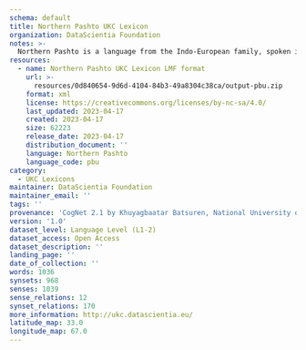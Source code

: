 ```yaml
---
schema: default
title: Northern Pashto UKC Lexicon
organization: DataScientia Foundation
notes: >-
  Northern Pashto is a language from the Indo-European family, spoken in Eurasia. The UKC Lexicon of Northern Pashto is represented as a lexico-semantic network. It consists of words, word senses, synsets, as well as sense-level and synset-level relationships.
resources:
  - name: Northern Pashto UKC Lexicon LMF format
    url: >-
      resources/0d840654-9d6d-4104-84b3-49a8304c38ca/output-pbu.zip
    format: xml
    license: https://creativecommons.org/licenses/by-nc-sa/4.0/
    last_updated: 2023-04-17
    created: 2023-04-17
    size: 62223
    release_date: 2023-04-17
    distribution_document: ''
    language: Northern Pashto
    language_code: pbu
category:
  - UKC Lexicons
maintainer: DataScientia Foundation
maintainer_email: ''
tags: ''
provenance: 'CogNet 2.1 by Khuyagbaatar Batsuren, National University of Mongolia (http://cognet.ukc.disi.unitn.it); UniMet: Universal Metonymy 1.0 by Temuulen Khishigsuren and Gábor Bella (http://ukc.disi.unitn.it/index.php/metonymy/); MorphyNet 2.0 by Gábor Bella and Khuyagbaatar Batsuren (http://ukc.disi.unitn.it/index.php/morphynet/); Antonymy 1.0 by Gábor Bella (http://ukc.datascientia.eu); NorthEuraLex 0.9 by Johannes Dellert and Gerhard Jäger, Eberhard Karls Universität Tübingen (http://northeuralex.org/); Princeton WordNet 2.1 by Princeton University (https://wordnet.princeton.edu)'
version: '1.0'
dataset_level: Language Level (L1-2)
dataset_access: Open Access
dataset_description: ''
landing_page: ''
date_of_collection: ''
words: 1036
synsets: 968
senses: 1039
sense_relations: 12
synset_relations: 170
more_information: http://ukc.datascientia.eu/
latitude_map: 33.0
longitude_map: 67.0
---
```

